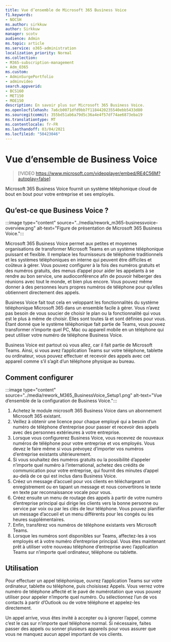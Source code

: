 ```yaml
---
title: Vue d’ensemble de Microsoft 365 Business Voice
f1.keywords:
- NOCSH
ms.author: sirkkuw
author: Sirkkuw
manager: scotv
audience: Admin
ms.topic: article
ms.service: o365-administration
localization_priority: Normal
ms.collection:
- M365-subscription-management
- Adm_O365
ms.custom:
- AdminSurgePortfolio
- adminvideo
search.appverid:
- BCS160
- MET150
- MOE150
description: En savoir plus sur Microsoft 365 Business Voice.
ms.openlocfilehash: 7a6cb0071dfd9bb7f1184420235540ebb5433d80
ms.sourcegitcommit: 355bd51ab6a79d5c36a4e4f57df74ae6873eba19
ms.translationtype: MT
ms.contentlocale: fr-FR
ms.lasthandoff: 03/04/2021
ms.locfileid: "50423046"
---
```

# <a name="overview-of-business-voice"></a>Vue d’ensemble de Business Voice

> [!VIDEO https://www.microsoft.com/videoplayer/embed/RE4C56M?autoplay=false]

Microsoft 365 Business Voice fournit un système téléphonique cloud de bout en bout pour votre entreprise et ses employés.

## <a name="what-is-business-voice"></a>Qu’est-ce que Business Voice ?

:::image type="content" source="../media/rework_m365-businessvoice-overview.png" alt-text="Figure de présentation de Microsoft 365 Business Voice.":::

Microsoft 365 Business Voice permet aux petites et moyennes organisations de transformer Microsoft Teams en un système téléphonique puissant et flexible. Il remplace les fournisseurs de téléphonie traditionnels et les systèmes téléphoniques en interne qui peuvent être difficiles et coûteux à gérer. Vous pouvez configurer à la fois des numéros gratuits et des numéros gratuits, des menus d’appel pour aider les appelants à se rendre au bon service, une audioconférence afin de pouvoir héberger des réunions avec tout le monde, et bien plus encore. Vous pouvez même donner à des personnes leurs propres numéros de téléphone pour qu’elles obtiennent directement des appels.

Business Voice fait tout cela en veloppant les fonctionnalités du système téléphonique Microsoft 365 dans un ensemble facile à gérer. Vous n’avez pas besoin de vous soucier de choisir le plan ou la fonctionnalité qui vous est le plus à même de choisir. Elles sont toutes là et sont définies pour vous. Étant donné que le système téléphonique fait partie de Teams, vous pouvez transformer n’importe quel PC, Mac ou appareil mobile en un téléphone qui peut utiliser votre numéro de téléphone Business Voice.

Business Voice est partout où vous allez, car il fait partie de Microsoft Teams. Ainsi, si vous avez l’application Teams sur votre téléphone, tablette ou ordinateur, vous pouvez effectuer et recevoir des appels avec cet appareil comme s’il s’agit d’un téléphone physique au bureau.

## <a name="how-to-set-up"></a>Comment configurer

:::image type="content" source="../media/rework_M365_BusinessVoice_Setup1.png" alt-text="Vue d’ensemble de la configuration de Business Voice.":::

1. Achetez le module microsoft 365 Business Voice dans un abonnement Microsoft 365 existant.
1. Veillez à obtenir une licence pour chaque employé qui a besoin d’un numéro de téléphone d’entreprise pour passer et recevoir des appels avec des personnes extérieures à votre entreprise.
1. Lorsque vous configurerez Business Voice, vous recevrez de nouveaux numéros de téléphone pour votre entreprise et vos employés. Vous devez le faire même si vous prévoyez d’importer vos numéros d’entreprise existants ultérieurement.
1. Si vous souhaitez des numéros gratuits ou la possibilité d’appeler n’importe quel numéro à l’international, achetez des crédits de communication pour votre entreprise, qui fournit des minutes d’appel au-delà de ce qui est inclus dans Business Voice.
1. Créez un message d’accueil pour vos clients en téléchargeant un enregistrement ou en tapant un message et nous convertirons le texte en texte par reconnaissance vocale pour vous.
1. Créez ensuite un menu de routage des appels à partir de votre numéro d’entreprise principal qui dirige les clients vers la bonne personne ou service par voix ou par les clés de leur téléphone. Vous pouvez planifier un message d’accueil et un menu différents pour les congés ou les heures supplémentaires.
1. Enfin, transférez vos numéros de téléphone existants vers Microsoft Teams.
1. Lorsque les numéros sont disponibles sur Teams, affectez-les à vos employés et à votre numéro d’entreprise principal. Vous êtes maintenant prêt à utiliser votre nouveau téléphone d’entreprise avec l’application Teams sur n’importe quel ordinateur, téléphone ou tablette.

## <a name="how-to-use"></a>Utilisation

Pour effectuer un appel téléphonique, ouvrez l’application Teams sur votre ordinateur, tablette ou téléphone, puis choisissez Appels. Vous verrez votre numéro de téléphone affecté et le pavé de numérotation que vous pouvez utiliser pour appeler n’importe quel numéro. Ou sélectionnez l’un de vos contacts à partir d’Outlook ou de votre téléphone et appelez-les directement.

Un appel arrive, vous êtes invité à accepter ou à ignorer l’appel, comme c’est le cas sur n’importe quel téléphone normal. Si nécessaire, faites passer des appels ou sonner plusieurs appareils pour vous assurer que vous ne manquez aucun appel important de vos clients.